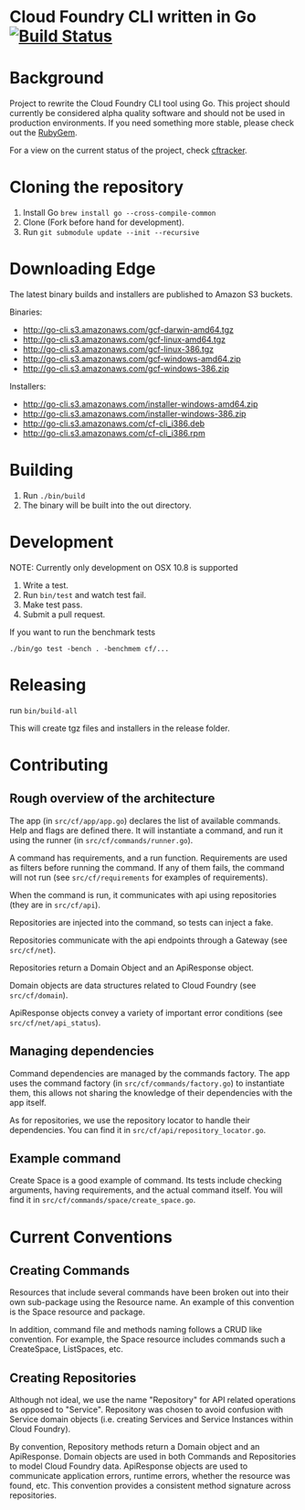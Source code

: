 Cloud Foundry CLI written in Go [![Build Status](https://travis-ci.org/cloudfoundry/cli.png?branch=master)](https://travis-ci.org/cloudfoundry/cli)
===========

Background
===========

Project to rewrite the Cloud Foundry CLI tool using Go. This project should currently be considered alpha quality
software and should not be used in production environments. If you need something more stable, please check
out the [RubyGem](https://github.com/cloudfoundry/cf).

For a view on the current status of the project, check [cftracker](http://cftracker.cfapps.io/cfcli).

Cloning the repository
======================

1. Install Go ```brew install go --cross-compile-common```
1. Clone (Fork before hand for development).
1. Run ```git submodule update --init --recursive```

Downloading Edge
========
The latest binary builds and installers are published to Amazon S3 buckets.

Binaries:
- http://go-cli.s3.amazonaws.com/gcf-darwin-amd64.tgz
- http://go-cli.s3.amazonaws.com/gcf-linux-amd64.tgz
- http://go-cli.s3.amazonaws.com/gcf-linux-386.tgz
- http://go-cli.s3.amazonaws.com/gcf-windows-amd64.zip
- http://go-cli.s3.amazonaws.com/gcf-windows-386.zip

Installers:
- http://go-cli.s3.amazonaws.com/installer-windows-amd64.zip
- http://go-cli.s3.amazonaws.com/installer-windows-386.zip
- http://go-cli.s3.amazonaws.com/cf-cli_i386.deb
- http://go-cli.s3.amazonaws.com/cf-cli_i386.rpm

Building
========

1. Run ```./bin/build```
1. The binary will be built into the out directory.

Development
===========

NOTE: Currently only development on OSX 10.8 is supported

1. Write a test.
1. Run ``` bin/test ``` and watch test fail.
1. Make test pass.
1. Submit a pull request.

If you want to run the benchmark tests

    ./bin/go test -bench . -benchmem cf/...

Releasing
=========

run ```bin/build-all```

This will create tgz files and installers in the release folder.

Contributing
============

Rough overview of the architecture
----------------------------------

The app (in ```src/cf/app/app.go```) declares the list of available commands. Help and flags are defined there.
It will instantiate a command, and run it using the runner (in ```src/cf/commands/runner.go```).

A command has requirements, and a run function. Requirements are used as filters before running the command.
If any of them fails, the command will not run (see ```src/cf/requirements``` for examples of requirements).

When the command is run, it communicates with api using repositories (they are in ```src/cf/api```).

Repositories are injected into the command, so tests can inject a fake.

Repositories communicate with the api endpoints through a Gateway (see ```src/cf/net```).

Repositories return a Domain Object and an ApiResponse object.

Domain objects are data structures related to Cloud Foundry (see ```src/cf/domain```).

ApiResponse objects convey a variety of important error conditions (see ```src/cf/net/api_status```).


Managing dependencies
---------------------

Command dependencies are managed by the commands factory. The app uses the command factory (in ```src/cf/commands/factory.go```)
to instantiate them, this allows not sharing the knowledge of their dependencies with the app itself.

As for repositories, we use the repository locator to handle their dependencies. You can find it in ```src/cf/api/repository_locator.go```.

Example command
---------------

Create Space is a good example of command. Its tests include checking arguments, having requirements, and the actual command itself.
You will find it in ```src/cf/commands/space/create_space.go```.

Current Conventions
===================

Creating Commands
-----------------

Resources that include several commands have been broken out into their own sub-package using the Resource name. An example of this convention is the
Space resource and package.

In addition, command file and methods naming follows a CRUD like convention. For example, the Space resource includes commands such a CreateSpace, ListSpaces, etc.

Creating Repositories
---------------------

Although not ideal, we use the name "Repository" for API related operations as opposed to "Service". Repository was chosen to avoid confusion with Service domain objects (i.e. creating Services and Service Instances within Cloud Foundry).

By convention, Repository methods return a Domain object and an ApiResponse. Domain objects are used in both Commands and Repositories to model Cloud Foundry data.  ApiResponse objects are used to communicate application errors, runtime errors, whether the resource was found, etc.
This convention provides a consistent method signature across repositories.
